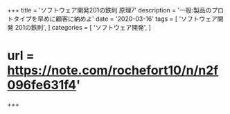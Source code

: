 +++
title = 'ソフトウェア開発201の鉄則 原理7'
description = '一般:製品のプロトタイプを早めに顧客に納めよ'
date = '2020-03-16'
tags = [
    'ソフトウェア開発 201の鉄則',
]
categories = [
    'ソフトウェア開発',
]
# url = https://note.com/rochefort10/n/n2f096fe631f4'
+++
